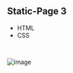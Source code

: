 ## Static-Page 3

<ul>
  <li>HTML</li>
  <li>CSS</li>
</ul>

<br />

![image](https://github.com/Vitorcastanhos/Login-Screen_Challenge-3/assets/77864032/7f552d4c-2fe0-4167-86f4-8dd72ff37c21)
